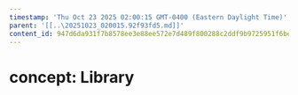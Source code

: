 ```yaml
---
timestamp: 'Thu Oct 23 2025 02:00:15 GMT-0400 (Eastern Daylight Time)'
parent: '[[..\20251023_020015.92f93fd5.md]]'
content_id: 947d6da931f7b8578ee3e88ee572e7d489f800288c2ddf9b9725951f6be85fd4
---
```


# concept: Library
